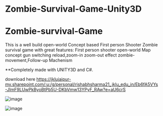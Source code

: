 # Zombie-Survival-Game-Unity3D

# Zombie-survival-Game

This is a well build open-world Concept based First person Shooter Zombie survival game with great features:
First person shooter
open-world Map concept
gun switching
reload,zoom-in zoom-out effect
zombie-movement,Follow-up Machenism

**Completely made with UNITY3D and C#.

download here
https://jklujaipur-my.sharepoint.com/:u:/g/personal/rishabhsharma21_jklu_edu_in/Eb6fA5VYs-JImF9LUwPkByoBtPb5U-DKbVmw13YPyF_RAw?e=aU6crS

![image](https://github.com/Rishabh-Sh1rma/Zombie-survival-Game/assets/130218510/da519866-2c9b-482b-9d53-d56d6d543f64)

![image](https://github.com/Rishabh-Sh1rma/Zombie-survival-Game/assets/130218510/50a43328-9985-4f4c-961f-7e59d5835e48)

